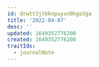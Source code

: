 ```yaml
---
id: drwtt3jtbknpuyvn0hgo3ga
title: '2022-04-07'
desc: ''
updated: 1649352776200
created: 1649352776200
traitIds:
  - journalNote
---
```


